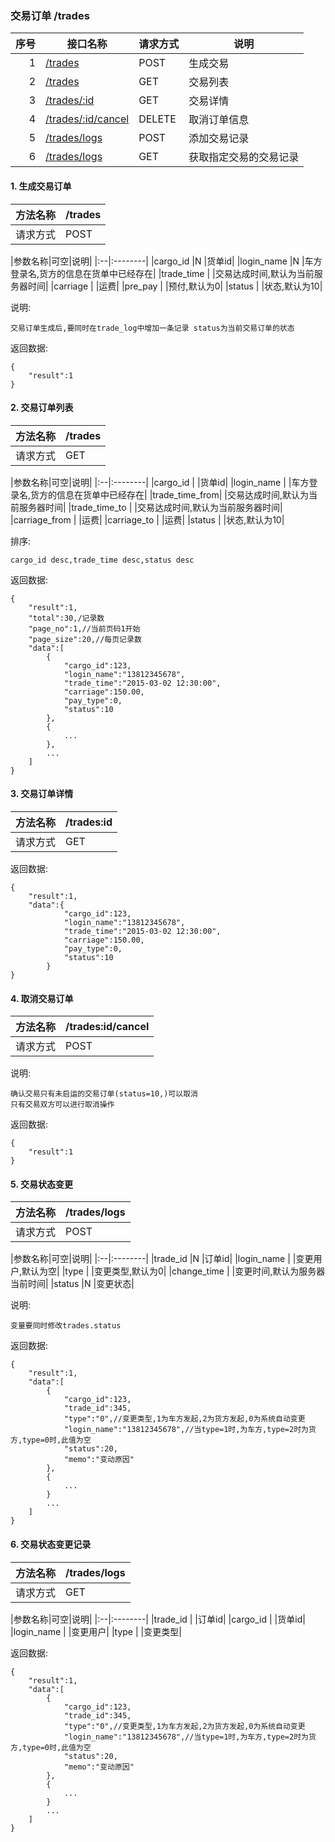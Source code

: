 ### 交易订单 /trades

序号		|接口名称  |请求方式|说明
------:|--------|-------------------|------------------
 1|[/trades](#add_trade)			|POST 	|生成交易
 2|[/trades](#trade_list)			|GET 	|交易列表
 3|[/trades/:id](#view_trade)		|GET 	|交易详情
 4|[/trades/:id/cancel](#trades_cancel)	|DELETE|取消订单信息
 5|[/trades/logs](#trade_log)		|POST	|添加交易记录
 6|[/trades/logs](#add_trade_log)	|GET	|获取指定交易的交易记录 
 

#### 1. <label id="add_trade">生成交易订单</label>

|方法名称|/trades|
|:----|:--------|
|请求方式|POST|

|参数名称|可空|说明|
|:--|:--------|
|cargo_id		|N	|货单id|
|login_name	|N	|车方登录名,货方的信息在货单中已经存在|
|trade_time	|	|交易达成时间,默认为当前服务器时间|
|carriage		|	|运费|
|pre_pay		|	|预付,默认为0|
|status			|	|状态,默认为10|

说明:

	交易订单生成后,要同时在trade_log中增加一条记录 status为当前交易订单的状态
	
返回数据:
>
	{
		"result":1
	}
 
#### 2. <label id="trade_list">交易订单列表</label>

|方法名称|/trades|
|:----|:--------|
|请求方式|GET|

|参数名称|可空|说明|
|:--|:--------|
|cargo_id		|	|货单id|
|login_name		|	|车方登录名,货方的信息在货单中已经存在|
|trade_time_from|	|交易达成时间,默认为当前服务器时间|
|trade_time_to	|	|交易达成时间,默认为当前服务器时间|
|carriage_from	|	|运费|
|carriage_to	|	|运费|
|status			|	|状态,默认为10|

排序:

	cargo_id desc,trade_time desc,status desc

返回数据:
>
	{
		"result":1,
		"total":30,/记录数
		"page_no":1,//当前页码1开始
		"page_size":20,//每页记录数
		"data":[
			{
				"cargo_id":123,
				"login_name":"13812345678",
				"trade_time":"2015-03-02 12:30:00",
				"carriage":150.00,
				"pay_type":0,
				"status":10
			},
			{
				...
			},
			...
		]
	}
 
#### 3. <label id="view_trade">交易订单详情</label>

|方法名称|/trades:id|
|:----|:--------|
|请求方式|GET|

返回数据:
>
	{
		"result":1,
		"data":{
				"cargo_id":123,
				"login_name":"13812345678",
				"trade_time":"2015-03-02 12:30:00",
				"carriage":150.00,
				"pay_type":0,
				"status":10
			}
	}

#### 4. <label id="trades_cancel">取消交易订单</label>

|方法名称|/trades:id/cancel|
|:----|:--------|
|请求方式|POST|

说明:
	
	确认交易只有未启运的交易订单(status=10,)可以取消
	只有交易双方可以进行取消操作
	
返回数据:
>
	{
		"result":1
	}
#### 5. <label id="add_trade_log">交易状态变更</label>

|方法名称|/trades/logs|
|:----|:--------|
|请求方式|POST|

|参数名称|可空|说明|
|:--|:--------|
|trade_id		|N	|订单id|
|login_name	|	|变更用户,默认为空|
|type			|	|变更类型,默认为0|
|change_time	|	|变更时间,默认为服务器当前时间|
|status			|N	|变更状态|
	
说明:

	变量要同时修改trades.status	
	
返回数据:
>
	{
		"result":1,
		"data":[
			{
				"cargo_id":123,
				"trade_id":345,
				"type":"0",//变更类型,1为车方发起,2为货方发起,0为系统自动变更
				"login_name":"13812345678",//当type=1时,为车方,type=2时为货方,type=0时,此值为空
				"status":20,
				"memo":"变动原因"
			},
			{
				...
			}
			...
		]
	}
		
#### 6. <label id="trade_log">交易状态变更记录</label>

|方法名称|/trades/logs|
|:----|:--------|
|请求方式|GET|

|参数名称|可空|说明|
|:--|:--------|
|trade_id		|	|订单id|
|cargo_id		|	|货单id|
|login_name		|	|变更用户|
|type			|	|变更类型|
	
返回数据:
>
	{
		"result":1,
		"data":[
			{
				"cargo_id":123,
				"trade_id":345,
				"type":"0",//变更类型,1为车方发起,2为货方发起,0为系统自动变更
				"login_name":"13812345678",//当type=1时,为车方,type=2时为货方,type=0时,此值为空
				"status":20,
				"memo":"变动原因"
			},
			{
				...
			}
			...
		]
	}
	